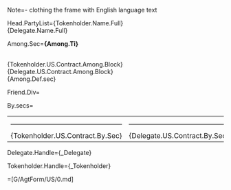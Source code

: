 Note=- clothing the frame with English language text

Head.PartyList={Tokenholder.Name.Full}<br>{Delegate.Name.Full}

Among.Sec=<b>{Among.Ti}</b><br><br><ul type="none" style="padding-left: 0"><li>{Tokenholder.US.Contract.Among.Block}<br></li><li>{Delegate.US.Contract.Among.Block}<br></li><li>{Among.Def.sec}</li></ul>

Friend.Div=</i>

By.secs=<table><tr><td valign="top" width="300px"><hr>{Tokenholder.US.Contract.By.Sec}</td><td valign="top" width="300px"><hr>{Delegate.US.Contract.By.Sec}</td><td width="100px"></td></tr></table>

Delegate.Handle={_Delegate}

Tokenholder.Handle={_Tokenholder}

=[G/AgtForm/US/0.md]

